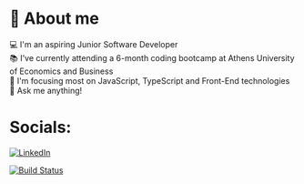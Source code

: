  # :dizzy: About me 
 
 :computer: I'm an aspiring Junior Software Developer <br>
 :books: I've currently attending a 6-month coding bootcamp at Athens University of Economics and Business <br>
 :dart: I'm focusing most on JavaScript, TypeScript and Front-End technologies <br>
 :speech_balloon: Ask me anything!


# Socials:
[![LinkedIn](https://img.shields.io/badge/linkedin-%230077B5.svg?style=for-the-badge&logo=linkedin&logoColor=white)](https://www.linkedin.com/in/tilemachos-spanos-961428231)


[![Build Status](https://travis-ci.com/username/projectname.svg?branch=master)](https://travis-ci.com/username/projectname)
